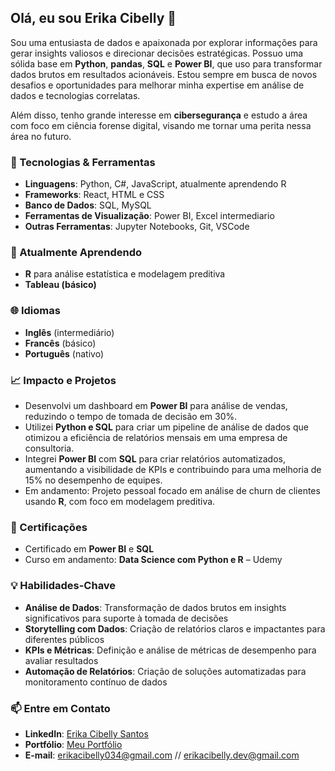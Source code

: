 ## Olá, eu sou Erika Cibelly 👋

Sou uma entusiasta de dados e apaixonada por explorar informações para gerar insights valiosos e direcionar decisões estratégicas. Possuo uma sólida base em **Python**, **pandas**, **SQL** e **Power BI**, que uso para transformar dados brutos em resultados acionáveis. Estou sempre em busca de novos desafios e oportunidades para melhorar minha expertise em análise de dados e tecnologias correlatas.

Além disso, tenho grande interesse em **cibersegurança** e estudo a área com foco em ciência forense digital, visando me tornar uma perita nessa área no futuro.

### 🔧 Tecnologias & Ferramentas

- **Linguagens**: Python, C#, JavaScript, atualmente aprendendo R
- **Frameworks**: React, HTML e CSS
- **Banco de Dados**: SQL, MySQL
- **Ferramentas de Visualização**: Power BI, Excel intermediario
- **Outras Ferramentas**: Jupyter Notebooks, Git, VSCode

### 🌱 Atualmente Aprendendo

- **R** para análise estatística e modelagem preditiva
- **Tableau (básico)**

### 🌐 Idiomas

- **Inglês** (intermediário)
- **Francês** (básico)
- **Português** (nativo)

### 📈 Impacto e Projetos

- Desenvolvi um dashboard em **Power BI** para análise de vendas, reduzindo o tempo de tomada de decisão em 30%.
- Utilizei **Python e SQL** para criar um pipeline de análise de dados que otimizou a eficiência de relatórios mensais em uma empresa de consultoria.
- Integrei **Power BI** com **SQL** para criar relatórios automatizados, aumentando a visibilidade de KPIs e contribuindo para uma melhoria de 15% no desempenho de equipes.
- Em andamento: Projeto pessoal focado em análise de churn de clientes usando **R**, com foco em modelagem preditiva.

### 📜 Certificações

- Certificado em **Power BI** e **SQL** 
- Curso em andamento: **Data Science com Python e R** – Udemy

### 💡 Habilidades-Chave

- **Análise de Dados**: Transformação de dados brutos em insights significativos para suporte à tomada de decisões
- **Storytelling com Dados**: Criação de relatórios claros e impactantes para diferentes públicos
- **KPIs e Métricas**: Definição e análise de métricas de desempenho para avaliar resultados
- **Automação de Relatórios**: Criação de soluções automatizadas para monitoramento contínuo de dados

### 📫 Entre em Contato

- **LinkedIn**: [Erika Cibelly Santos](https://www.linkedin.com/in/erika-cibelly-santos-2072751a9/)
- **Portfólio**: [Meu Portfólio](https://erikacibellyportifolio.vercel.app/)
- **E-mail**: erikacibelly034@gmail.com // erikacibelly.dev@gmail.com


